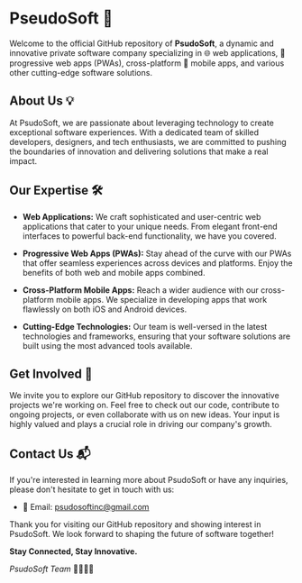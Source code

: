 # PseudoSoft 🚀

Welcome to the official GitHub repository of **PsudoSoft**, a dynamic and innovative private software company specializing in 🌐 web applications, 📱 progressive web apps (PWAs), cross-platform 📲 mobile apps, and various other cutting-edge software solutions.

## About Us 💡

At PsudoSoft, we are passionate about leveraging technology to create exceptional software experiences. With a dedicated team of skilled developers, designers, and tech enthusiasts, we are committed to pushing the boundaries of innovation and delivering solutions that make a real impact.

## Our Expertise 🛠️

- **Web Applications:** We craft sophisticated and user-centric web applications that cater to your unique needs. From elegant front-end interfaces to powerful back-end functionality, we have you covered.

- **Progressive Web Apps (PWAs):** Stay ahead of the curve with our PWAs that offer seamless experiences across devices and platforms. Enjoy the benefits of both web and mobile apps combined.

- **Cross-Platform Mobile Apps:** Reach a wider audience with our cross-platform mobile apps. We specialize in developing apps that work flawlessly on both iOS and Android devices.

- **Cutting-Edge Technologies:** Our team is well-versed in the latest technologies and frameworks, ensuring that your software solutions are built using the most advanced tools available.

## Get Involved 🤝

We invite you to explore our GitHub repository to discover the innovative projects we're working on. Feel free to check out our code, contribute to ongoing projects, or even collaborate with us on new ideas. Your input is highly valued and plays a crucial role in driving our company's growth.

## Contact Us 📬

If you're interested in learning more about PsudoSoft or have any inquiries, please don't hesitate to get in touch with us:

- 📧 Email: psudosoftinc@gmail.com

Thank you for visiting our GitHub repository and showing interest in PsudoSoft. We look forward to shaping the future of software together!

**Stay Connected, Stay Innovative.**

*PsudoSoft Team* 👨‍💻👩‍💻
